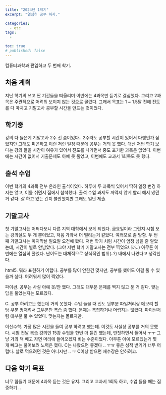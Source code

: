 ```yaml
---
title: "2024년 1학기"
excerpt: "열심히 공부 하자."

categories:
  - etc
tags:
  -

toc: true
# published: false
---
```


컴퓨터과학과 편입하고 두 번째 학기.

## 처음 계획

지난 학기의 쓰고 짠 기간들을 떠올리며 이번에는 4과목만 듣기로 결심했다. 그리고 2과목은 주관적으로 어려워 보이지 않는 것으로 골랐다.
그래서 목표는 1 ~ 1.5달 전에 진도를 다 마치고 기말고사 공부할 시간을 만드는 것이었다.

## 학기중

강의 다 들은게 기말고사 2주 전 쯤이었다.. 2주라도 공부할 시간이 있어서 다행인가 싶었지만 그래도 피곤하고 이런 저런 일정 때문에 공부는 거의 못 했다. 대신 저번 학기 보다는 강의 들을 시간이 여유가 있어서 진도를 나가면서 중도 포기한 과목은 없었다.
이번에는 시간이 없어서 기출문제도 아예 못 풀었고, 이번에도 교과서 1회독도 못 했다.

## 출석 수업

이번 학기의 4과목 전부 온라인 출석이었다. 하루에 두 과목씩 있어서 딱히 일정 변경 하지는 않고, 이틀 쉬면서 집에서 참석했다. 출석 수업 과제도 까먹지 않게 빨리 해서 냈던거 같다. 잘 하고 있는 건지 불안했지만 그래도 일단 제출.

## 기말고사

첫 기말고사는 어쩌다보니 다른 지역 대학에서 보게 되었다. 금요일이라 그런지 시험 보는 강의실도 두 개 뿐이었고, 처음 가봐서 더 떨리는거 같았다. 여러모로 좀 망함.
두 번째 기말고사는 마지막날 일요일 오전에 봤다. 저번 학기 처럼 시간이 엄청 남을 줄 알았는데, 시간이 별로 안남았다. (그야 저번 학기 기말고사는 전부 찍었으니까..) 아무튼 이번에는 열심히 풀었다. 난이도는 대체적으로 상식적인 범위(..?) 내에서 나왔다고 생각한다.

html5. 뭐라 표현하기 어렵다. 공부를 많이 안한건 맞지만, 공부를 했어도 이걸 풀 수 있을까 싶다. 어려워서 많이 찍었다.

파이썬. 공부는 사실 아예 못/안 했다. 그래도 대부분 문제를 찍지 않고 푼 거 같다. 맞는 답을 풀었는지는 모르겠다.

C. 공부 하려고는 했는데 거의 못했다. 수업 들을 때 진도 뒷부분 파일처리랑 메모리 할당 부분 멍때려서 그부분만 복습 좀 했다. 문제는 복잡하거나 어렵지는 않았다. 파이썬처럼 대부분 풀 수 있었다. 맞는지는 몰르지만.

이산수학. 가장 많은 시간을 들여 공부 하려고 했는데. 이것도 사실상 공부를 거의 못했다. 시험 전날 복습 강의인 15강 수업을 한번 더 듣긴 했는데, 딴짓하면서 들어서 ㅜㅜ 그냥 거의 책 베고 자면 머리에 들어오겠지 비는 수준이었다. 아무튼 아예 모르겠는거 몇 개 빼고는 풀어보려 노력은 했다. C는 나왔으면 좋겠다 .. ㅜㅠ 좋은 성적 받기가 너무 어렵다. 날로 먹으려던 것은 아니지만 .. ㅜ C이상 받으면 재수강은 안하려고.

## 다음 학기 목표

너무 힘들기 때문에 4과목 듣는 것은 유지. 그리고 교과서 1회독 하고, 수업 들을 때는 집중하기 ..
